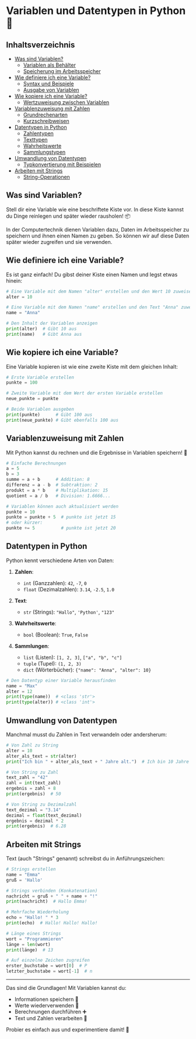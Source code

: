 # Variablen und Datentypen in Python 🐍

## Inhaltsverzeichnis
- [Was sind Variablen?](#was-sind-variablen)
  - [Variablen als Behälter](#was-sind-variablen)
  - [Speicherung im Arbeitsspeicher](#was-sind-variablen)
- [Wie definiere ich eine Variable?](#wie-definiere-ich-eine-variable)
  - [Syntax und Beispiele](#wie-definiere-ich-eine-variable)
  - [Ausgabe von Variablen](#wie-definiere-ich-eine-variable)
- [Wie kopiere ich eine Variable?](#wie-kopiere-ich-eine-variable)
  - [Wertzuweisung zwischen Variablen](#wie-kopiere-ich-eine-variable)
- [Variablenzuweisung mit Zahlen](#variablenzuweisung-mit-zahlen)
  - [Grundrechenarten](#variablenzuweisung-mit-zahlen)
  - [Kurzschreibweisen](#variablenzuweisung-mit-zahlen)
- [Datentypen in Python](#datentypen-in-python)
  - [Zahlentypen](#datentypen-in-python)
  - [Texttypen](#datentypen-in-python)
  - [Wahrheitswerte](#datentypen-in-python)
  - [Sammlungstypen](#datentypen-in-python)
- [Umwandlung von Datentypen](#umwandlung-von-datentypen)
  - [Typkonvertierung mit Beispielen](#umwandlung-von-datentypen)
- [Arbeiten mit Strings](#arbeiten-mit-strings)
  - [String-Operationen](#arbeiten-mit-strings)

## Was sind Variablen?

Stell dir eine Variable wie eine beschriftete Kiste vor. In diese Kiste kannst du Dinge reinlegen und später wieder rausholen! 📦

In der Computertechnik dienen Variablen dazu, Daten im Arbeitsspeicher zu speichern und ihnen einen Namen zu geben. So können wir auf diese Daten später wieder zugreifen und sie verwenden.

## Wie definiere ich eine Variable?

Es ist ganz einfach! Du gibst deiner Kiste einen Namen und legst etwas hinein:

```python
# Eine Variable mit dem Namen "alter" erstellen und den Wert 10 zuweisen
alter = 10

# Eine Variable mit dem Namen "name" erstellen und den Text "Anna" zuweisen
name = "Anna"

# Den Inhalt der Variablen anzeigen
print(alter)  # Gibt 10 aus
print(name)   # Gibt Anna aus
```

## Wie kopiere ich eine Variable?

Eine Variable kopieren ist wie eine zweite Kiste mit dem gleichen Inhalt:

```python
# Erste Variable erstellen
punkte = 100

# Zweite Variable mit dem Wert der ersten Variable erstellen
neue_punkte = punkte

# Beide Variablen ausgeben
print(punkte)      # Gibt 100 aus
print(neue_punkte) # Gibt ebenfalls 100 aus
```

## Variablenzuweisung mit Zahlen

Mit Python kannst du rechnen und die Ergebnisse in Variablen speichern! 🔢

```python
# Einfache Berechnungen
a = 5
b = 3
summe = a + b      # Addition: 8
differenz = a - b  # Subtraktion: 2
produkt = a * b    # Multiplikation: 15
quotient = a / b   # Division: 1.6666...

# Variablen können auch aktualisiert werden
punkte = 10
punkte = punkte + 5  # punkte ist jetzt 15
# oder kürzer:
punkte += 5          # punkte ist jetzt 20
```

## Datentypen in Python

Python kennt verschiedene Arten von Daten:

1. **Zahlen**:
   - `int` (Ganzzahlen): `42`, `-7`, `0`
   - `float` (Dezimalzahlen): `3.14`, `-2.5`, `1.0`

2. **Text**:
   - `str` (Strings): `"Hallo"`, `'Python'`, `"123"`

3. **Wahrheitswerte**:
   - `bool` (Boolean): `True`, `False`

4. **Sammlungen**:
   - `list` (Listen): `[1, 2, 3]`, `["a", "b", "c"]`
   - `tuple` (Tupel): `(1, 2, 3)`
   - `dict` (Wörterbücher): `{"name": "Anna", "alter": 10}`

```python
# Den Datentyp einer Variable herausfinden
name = "Max"
alter = 12
print(type(name))  # <class 'str'>
print(type(alter)) # <class 'int'>
```

## Umwandlung von Datentypen

Manchmal musst du Zahlen in Text verwandeln oder andersherum:

```python
# Von Zahl zu String
alter = 10
alter_als_text = str(alter)
print("Ich bin " + alter_als_text + " Jahre alt.")  # Ich bin 10 Jahre alt.

# Von String zu Zahl
text_zahl = "42"
zahl = int(text_zahl)
ergebnis = zahl + 8
print(ergebnis)  # 50

# Von String zu Dezimalzahl
text_dezimal = "3.14"
dezimal = float(text_dezimal)
ergebnis = dezimal * 2
print(ergebnis)  # 6.28
```

## Arbeiten mit Strings

Text (auch "Strings" genannt) schreibst du in Anführungszeichen:

```python
# Strings erstellen
name = "Emma"
gruß = 'Hallo'

# Strings verbinden (Konkatenation)
nachricht = gruß + " " + name + "!"
print(nachricht)  # Hallo Emma!

# Mehrfache Wiederholung
echo = "Hallo! " * 3
print(echo)  # Hallo! Hallo! Hallo!

# Länge eines Strings
wort = "Programmieren"
länge = len(wort)
print(länge)  # 13

# Auf einzelne Zeichen zugreifen
erster_buchstabe = wort[0]  # P
letzter_buchstabe = wort[-1]  # n
```

---

Das sind die Grundlagen! Mit Variablen kannst du:

- Informationen speichern 💾
- Werte wiederverwenden 🔄
- Berechnungen durchführen ➕
- Text und Zahlen verarbeiten 📝

Probier es einfach aus und experimentiere damit! 🚀
